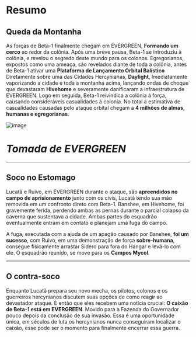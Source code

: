 # Resumo
## Queda da Montanha

As forças de Beta-1 finalmente chegam em EVERGREEN, **Formando um cerco** ao redor da colônia. Após uma breve pausa, Beta-1 se introduziu à colônia, e revelou o segredo deste mundo para os colonos.
Egregorianos, expostos como uma ameaça, são revelados diante de toda a colônia, antes de Beta-1 ativar uma **Plataforma de Lançamento Orbital Balístico** Diretamente sobre uma das Cidades Hercynianas, **Daylight**,
Imediatamente vaporizando a cidade e toda a montanha acima, lançando ondas de choque que devastaram **Hivehome** e severamente danificaram a infraestrutura de EVERGREEN.
Logo em seguida, Beta-1 reivindica a colônia à força, causando consideráveis casualidades à colonia. No total a estimativa de casualidades causadas pelo ataque orbital chegam a **4 milhões de almas, humanas e egregorianas**.

![image](/events/Images/Assault_On_Evergreen(2).jpg)

# *Tomada de EVERGREEN*
---

## Soco no Estomago

Lucatã e Ruivo, em EVERGREEN durante o ataque, são **apreendidos no campo de aprisionamento** junto com os civis, Lucatã tendo sua mão removida em um confronto direto com Beta-1. Banshee, em Hivehome, foi gravemente ferida, perdendo ambas as pernas durante o parcial colapso da caverna que sustentava a cidade. Ambas partes do esquadrão eventualmente entram em contato e planejam uma fuga do campo.

A fuga, executada com a ajuda de um apagão causado por Banshee, **foi um sucesso**, com Ruivo, em uma demonstração de força **sobre-humana**, consegue fisicamente arrastar Sidero para fora do Hangar e levá-lo com ele. O esquadrão reunído, se move para os **Campos Mycol**.

---

## O contra-soco

Enquanto Lucatã prepara seu novo mecha, os pilotos, colonos e os guerreiros hercynianos discutem suas opções de como reagir ao devastador ataque. É então que eles recebem uma notícia crucial: **O caixão de Beta-1 está em EVERGREEN**. Movido para a Fazenda do Governador pouco depois da conclusão de sua invasão. Essa é uma oportunidade única, em séculos de luta os hercynianos nunca conseguiram localizar o caixão, esse pode ser o momento para finalmente encerrar essa guerra. 
